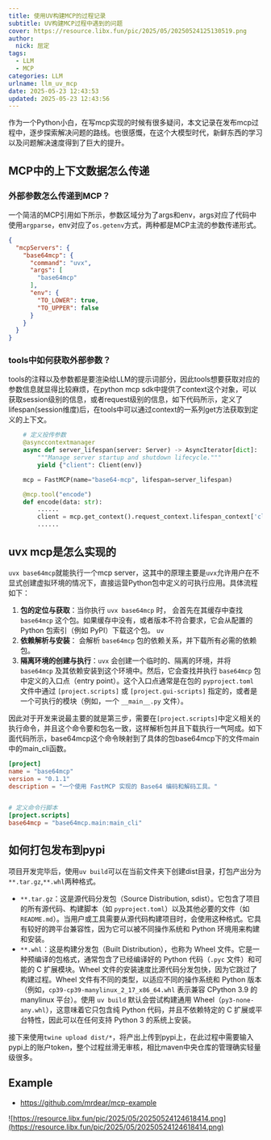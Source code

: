```yaml
---
title: 使用UV构建MCP的过程记录
subtitle: UV构建MCP过程中遇到的问题
cover: https://resource.libx.fun/pic/2025/05/20250524125130519.png
author: 
  nick: 屈定
tags:
  - LLM
  - MCP
categories: LLM
urlname: llm_uv_mcp
date: 2025-05-23 12:43:53
updated: 2025-05-23 12:43:56
---
```


作为一个Python小白，在写mcp实现的时候有很多疑问，本文记录在发布mcp过程中，逐步探索解决问题的路线。也很感慨，在这个大模型时代，新鲜东西的学习以及问题解决速度得到了巨大的提升。

## MCP中的上下文数据怎么传递

### 外部参数怎么传递到MCP？

一个简洁的MCP引用如下所示，参数区域分为了args和env，args对应了代码中使用`argparse`，env对应了`os.getenv`方式，两种都是MCP主流的参数传递形式。
```json
{
  "mcpServers": {
    "base64mcp": {
      "command": "uvx",
      "args": [
        "base64mcp"
      ],
      "env": {
        "TO_LOWER": true,
        "TO_UPPER": false
      }
    }
  }
}
```

### tools中如何获取外部参数？
tools的注释以及参数都是要渲染给LLM的提示词部分，因此tools想要获取对应的参数信息就显得比较麻烦，在python mcp sdk中提供了context这个对象，可以获取session级别的信息，或者request级别的信息，如下代码所示，定义了lifespan(session维度)后，在tools中可以通过context的一系列get方法获取到定义的上下文。
```python
    # 定义投传参数
    @asynccontextmanager
    async def server_lifespan(server: Server) -> AsyncIterator[dict]:
        """Manage server startup and shutdown lifecycle."""
        yield {"client": Client(env)}

    mcp = FastMCP(name="base64-mcp", lifespan=server_lifespan)

    @mcp.tool("encode")
    def encode(data: str):
        ......
        client = mcp.get_context().request_context.lifespan_context['client']
        ......
```

## uvx mcp是怎么实现的
`uvx base64mcp`就能执行一个mcp server，这其中的原理主要是`uvx`允许用户在不显式创建虚拟环境的情况下，直接运营Python包中定义的可执行应用。具体流程如下：
1. **包的定位与获取**：当你执行 `uvx base64mcp` 时， 会首先在其缓存中查找 `base64mcp` 这个包。如果缓存中没有，或者版本不符合要求，它会从配置的 Python 包索引（例如 PyPI）下载这个包。 `uv`
2. **依赖解析与安装**： 会解析 `base64mcp` 包的依赖关系，并下载所有必需的依赖包。
3. **隔离环境的创建与执行**：`uvx` 会创建一个临时的、隔离的环境，并将 `base64mcp` 及其依赖安装到这个环境中。然后，它会查找并执行 `base64mcp` 包中定义的入口点（entry point）。这个入口点通常是在包的 `pyproject.toml` 文件中通过 `[project.scripts]` 或 `[project.gui-scripts]` 指定的，或者是一个可执行的模块（例如，一个 `__main__.py` 文件）。

因此对于开发来说最主要的就是第三步，需要在`[project.scripts]`中定义相关的执行命令，并且这个命令要和包名一致，这样解析包并且下载执行一气呵成。如下面代码所示，base64mcp这个命令映射到了具体的包base64mcp下的文件main中的main_cli函数。

```toml
[project]
name = "base64mcp"
version = "0.1.1"
description = "一个使用 FastMCP 实现的 Base64 编码和解码工具。"


# 定义命令行脚本
[project.scripts]
base64mcp = "base64mcp.main:main_cli"
```

## 如何打包发布到pypi
项目开发完毕后，使用`uv build`可以在当前文件夹下创建dist目录，打包产出分为`**.tar.gz`,`**.whl`两种格式。

- `**.tar.gz`：这是源代码分发包（Source Distribution, sdist）。它包含了项目的所有源代码、构建脚本（如 `pyproject.toml`）以及其他必要的文件（如 `README.md`）。当用户或工具需要从源代码构建项目时，会使用这种格式。它具有较好的跨平台兼容性，因为它可以被不同操作系统和 Python 环境用来构建和安装。
- `**.whl`：这是构建分发包（Built Distribution），也称为 Wheel 文件。它是一种预编译的包格式，通常包含了已经编译好的 Python 代码（`.pyc` 文件）和可能的 C 扩展模块。Wheel 文件的安装速度比源代码分发包快，因为它跳过了构建过程。Wheel 文件有不同的类型，以适应不同的操作系统和 Python 版本（例如，`cp39-cp39-manylinux_2_17_x86_64.whl` 表示兼容 CPython 3.9 的 manylinux 平台）。使用 `uv build` 默认会尝试构建通用 Wheel（`py3-none-any.whl`），这意味着它只包含纯 Python 代码，并且不依赖特定的 C 扩展或平台特性，因此可以在任何支持 Python 3 的系统上安装。

接下来使用`twine upload dist/*`，将产出上传到pypi上，在此过程中需要输入pypi上的账户token，整个过程丝滑无审核，相比maven中央仓库的管理确实轻量级很多。

## Example
- https://github.com/mrdear/mcp-example

![https://resource.libx.fun/pic/2025/05/20250524124618414.png](https://resource.libx.fun/pic/2025/05/20250524124618414.png)